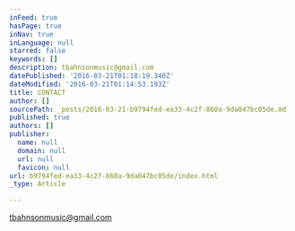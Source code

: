 ```yaml
---
inFeed: true
hasPage: true
inNav: true
inLanguage: null
starred: false
keywords: []
description: tbahnsonmusic@gmail.com
datePublished: '2016-03-21T01:18:19.340Z'
dateModified: '2016-03-21T01:14:53.193Z'
title: CONTACT
author: []
sourcePath: _posts/2016-03-21-b9794fed-ea33-4c2f-860a-9da047bc05de.md
published: true
authors: []
publisher:
  name: null
  domain: null
  url: null
  favicon: null
url: b9794fed-ea33-4c2f-860a-9da047bc05de/index.html
_type: Article

---
```

tbahnsonmusic@gmail.com